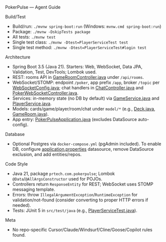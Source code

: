 PokerPulse — Agent Guide

Build/Test
- Build/run: `./mvnw spring-boot:run` (Windows: `mvnw.cmd spring-boot:run`)
- Package: `./mvnw -DskipTests package`
- All tests: `./mvnw test`
- Single test class: `./mvnw -Dtest=PlayerServiceTest test`
- Single test method: `./mvnw -Dtest=PlayerServiceTest#login test`

Architecture
- Spring Boot 3.5 (Java 21). Starters: Web, WebSocket, Data JPA, Validation, Test, DevTools; Lombok used.
- REST: rooms API in [GameRoomController.java](file:///c:/Users/Rzymek/IdeaProjects/PokerPulse/src/main/java/prtech/com/pokerpulse/controller/GameRoomController.java) under `/api/rooms`.
- WebSocket/STOMP: endpoint `/poker`, app prefix `/app`, broker `/topic` per [WebSocketConfig.java](file:///c:/Users/Rzymek/IdeaProjects/PokerPulse/src/main/java/prtech/com/pokerpulse/config/WebSocketConfig.java); chat handlers in [ChatController.java](file:///c:/Users/Rzymek/IdeaProjects/PokerPulse/src/main/java/prtech/com/pokerpulse/controller/ChatController.java) and [PokerWebSocketController.java](file:///c:/Users/Rzymek/IdeaProjects/PokerPulse/src/main/java/prtech/com/pokerpulse/controller/PokerWebSocketController.java).
- Services: in-memory state (no DB by default) via [GameService.java](file:///c:/Users/Rzymek/IdeaProjects/PokerPulse/src/main/java/prtech/com/pokerpulse/service/GameService.java) and [PlayerService.java](file:///c:/Users/Rzymek/IdeaProjects/PokerPulse/src/main/java/prtech/com/pokerpulse/service/PlayerService.java).
- Models: cards/game/player/room/chat under `model/*` (e.g., [Deck.java](file:///c:/Users/Rzymek/IdeaProjects/PokerPulse/src/main/java/prtech/com/pokerpulse/model/card/Deck.java), [GameRoom.java](file:///c:/Users/Rzymek/IdeaProjects/PokerPulse/src/main/java/prtech/com/pokerpulse/model/room/GameRoom.java)).
- App entry: [PokerPulseApplication.java](file:///c:/Users/Rzymek/IdeaProjects/PokerPulse/src/main/java/prtech/com/pokerpulse/PokerPulseApplication.java) (excludes DataSource auto-config).

Database
- Optional Postgres via `docker-compose.yml` (pgAdmin included). To enable DB, configure [application.properties](file:///c:/Users/Rzymek/IdeaProjects/PokerPulse/src/main/resources/application.properties) datasource, remove DataSource exclusion, and add entities/repos.

Code Style
- Java 21, package `prtech.com.pokerpulse`; Lombok `@Data`/`@AllArgsConstructor` used for POJOs.
- Controllers return `ResponseEntity` for REST; WebSocket uses STOMP messaging template.
- Errors: throw `IllegalArgumentException`/`RuntimeException` for validation/not-found (consider converting to proper HTTP errors if needed).
- Tests: JUnit 5 in `src/test/java` (e.g., [PlayerServiceTest.java](file:///c:/Users/Rzymek/IdeaProjects/PokerPulse/src/test/java/prtech/com/pokerpulse/service/PlayerServiceTest.java)).

Meta
- No repo-specific Cursor/Claude/Windsurf/Cline/Goose/Copilot rules found.
